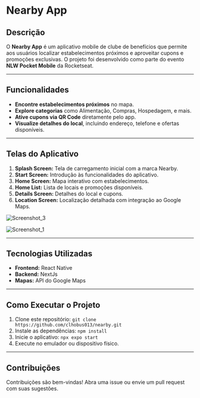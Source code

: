 
# Nearby App

## Descrição
O **Nearby App** é um aplicativo mobile de clube de benefícios que permite aos usuários localizar estabelecimentos próximos e aproveitar cupons e promoções exclusivas. O projeto foi desenvolvido como parte do evento **NLW Pocket Mobile** da Rocketseat.

---

## Funcionalidades
- **Encontre estabelecimentos próximos** no mapa.
- **Explore categorias** como Alimentação, Compras, Hospedagem, e mais.
- **Ative cupons via QR Code** diretamente pelo app.
- **Visualize detalhes do local**, incluindo endereço, telefone e ofertas disponíveis.

---

## Telas do Aplicativo
1. **Splash Screen:** Tela de carregamento inicial com a marca Nearby.
2. **Start Screen:** Introdução às funcionalidades do aplicativo.
3. **Home Screen:** Mapa interativo com estabelecimentos.
4. **Home List:** Lista de locais e promoções disponíveis.
5. **Details Screen:** Detalhes do local e cupons.
6. **Location Screen:** Localização detalhada com integração ao Google Maps.

![Screenshot_3](https://github.com/user-attachments/assets/0fdd21c5-6aea-416f-a73a-12a7b61fdc64)

![Screenshot_1](https://github.com/user-attachments/assets/c235760d-cf37-4a75-8e01-fecaa1333e3c)

---

## Tecnologias Utilizadas
- **Frontend:** React Native
- **Backend:** NextJs
- **Mapas:** API do Google Maps

---

## Como Executar o Projeto
1. Clone este repositório: `git clone https://github.com/clhobus013/nearby.git`
2. Instale as dependências: `npm install`
3. Inicie o aplicativo: `npx expo start`
4. Execute no emulador ou dispositivo físico.

---

## Contribuições
Contribuições são bem-vindas! Abra uma issue ou envie um pull request com suas sugestões.

